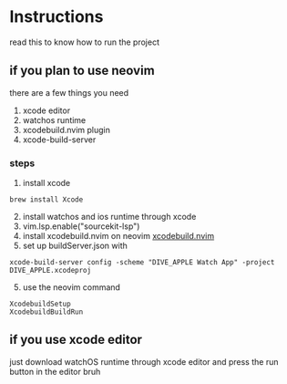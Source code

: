 # Instructions
read this to know how to run the project

## if you plan to use neovim
there are a few things you need

1. xcode editor
2. watchos runtime
4. xcodebuild.nvim plugin
5. xcode-build-server

### steps
1. install xcode
```
brew install Xcode
```
2. install watchos and ios runtime through xcode
3. vim.lsp.enable("sourcekit-lsp")
4. install xcodebuild.nvim on neovim
[xcodebuild.nvim](https://github.com/wojciech-kulik/xcodebuild.nvim)
5. set up buildServer.json with
```
xcode-build-server config -scheme "DIVE_APPLE Watch App" -project DIVE_APPLE.xcodeproj
```
5. use the neovim command
```
XcodebuildSetup
XcodebuildBuildRun
```

## if you use xcode editor
just download watchOS runtime through xcode editor and press the run button in the editor bruh
